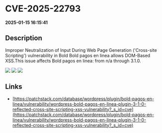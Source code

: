 # CVE-2025-22793

**2025-01-15 16:15:41**

## Description
Improper Neutralization of Input During Web Page Generation ('Cross-site Scripting') vulnerability in Bold Bold pagos en linea allows DOM-Based XSS.This issue affects Bold pagos en linea: from n/a through 3.1.0.

![](https://img.shields.io/static/v1?label=Score&message=7.1&color=red)
![](https://img.shields.io/static/v1?label=Severity&message=HIGH&color=red)
![](https://img.shields.io/static/v1?label=CWE&message=XSS&color=green)

## Links
- [https://patchstack.com/database/wordpress/plugin/bold-pagos-en-linea/vulnerability/wordpress-bold-pagos-en-linea-plugin-3-1-0-reflected-cross-site-scripting-xss-vulnerability?_s_id=cve](https://patchstack.com/database/wordpress/plugin/bold-pagos-en-linea/vulnerability/wordpress-bold-pagos-en-linea-plugin-3-1-0-reflected-cross-site-scripting-xss-vulnerability?_s_id=cve)
